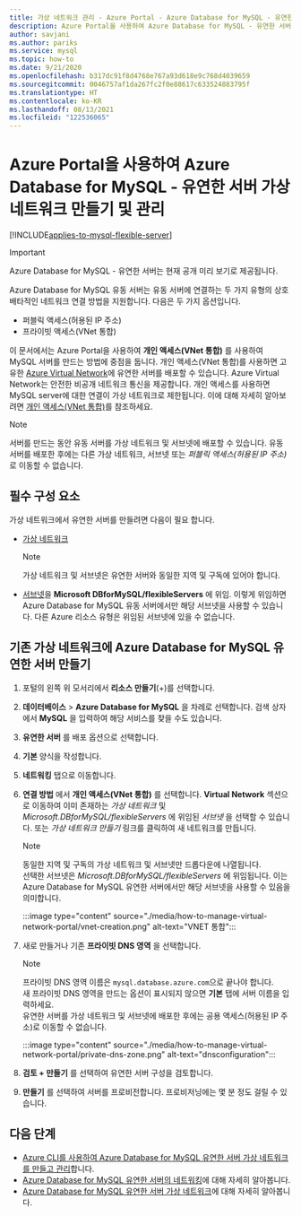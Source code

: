 ```yaml
---
title: 가상 네트워크 관리 - Azure Portal - Azure Database for MySQL - 유연한 서버
description: Azure Portal을 사용하여 Azure Database for MySQL - 유연한 서버 가상 네트워크 만들기 및 관리
author: savjani
ms.author: pariks
ms.service: mysql
ms.topic: how-to
ms.date: 9/21/2020
ms.openlocfilehash: b317dc91f8d4768e767a93d618e9c768d4039659
ms.sourcegitcommit: 0046757af1da267fc2f0e88617c633524883795f
ms.translationtype: HT
ms.contentlocale: ko-KR
ms.lasthandoff: 08/13/2021
ms.locfileid: "122536065"
---
```

# <a name="create-and-manage-virtual-networks-for-azure-database-for-mysql---flexible-server-using-the-azure-portal"></a>Azure Portal을 사용하여 Azure Database for MySQL - 유연한 서버 가상 네트워크 만들기 및 관리

[!INCLUDE[applies-to-mysql-flexible-server](../includes/applies-to-mysql-flexible-server.md)]

> [!IMPORTANT]
> Azure Database for MySQL - 유연한 서버는 현재 공개 미리 보기로 제공됩니다.

Azure Database for MySQL 유동 서버는 유동 서버에 연결하는 두 가지 유형의 상호 배타적인 네트워크 연결 방법을 지원합니다. 다음은 두 가지 옵션입니다.

- 퍼블릭 액세스(허용된 IP 주소)
- 프라이빗 액세스(VNet 통합)

이 문서에서는 Azure Portal을 사용하여 **개인 액세스(VNet 통합)** 를 사용하여 MySQL 서버를 만드는 방법에 중점을 둡니다. 개인 액세스(VNet 통합)를 사용하면 고유한 [Azure Virtual Network](../../virtual-network/virtual-networks-overview.md)에 유연한 서버를 배포할 수 있습니다. Azure Virtual Network는 안전한 비공개 네트워크 통신을 제공합니다. 개인 액세스를 사용하면 MySQL server에 대한 연결이 가상 네트워크로 제한됩니다. 이에 대해 자세히 알아보려면 [개인 액세스(VNet 통합)](./concepts-networking-vnet.md#private-access-vnet-integration)를 참조하세요.

>[!Note]
>서버를 만드는 동안 유동 서버를 가상 네트워크 및 서브넷에 배포할 수 있습니다. 유동 서버를 배포한 후에는 다른 가상 네트워크, 서브넷 또는 *퍼블릭 액세스(허용된 IP 주소)* 로 이동할 수 없습니다.

## <a name="prerequisites"></a>필수 구성 요소

가상 네트워크에서 유연한 서버를 만들려면 다음이 필요 합니다.

- [가상 네트워크](../../virtual-network/quick-create-portal.md#create-a-virtual-network)
    > [!Note]
    > 가상 네트워크 및 서브넷은 유연한 서버와 동일한 지역 및 구독에 있어야 합니다.

- [서브넷](../../virtual-network/manage-subnet-delegation.md#delegate-a-subnet-to-an-azure-service)을 **Microsoft DBforMySQL/flexibleServers** 에 위임. 이렇게 위임하면 Azure Database for MySQL 유동 서버에서만 해당 서브넷을 사용할 수 있습니다. 다른 Azure 리소스 유형은 위임된 서브넷에 있을 수 없습니다.

## <a name="create-azure-database-for-mysql-flexible-server-in-an-already-existing-virtual-network"></a>기존 가상 네트워크에 Azure Database for MySQL 유연한 서버 만들기

1. 포털의 왼쪽 위 모서리에서 **리소스 만들기**(+)를 선택합니다.
2. **데이터베이스** > **Azure Database for MySQL** 을 차례로 선택합니다. 검색 상자에서 **MySQL** 을 입력하여 해당 서비스를 찾을 수도 있습니다.
3. **유연한 서버** 를 배포 옵션으로 선택합니다.
4. **기본** 양식을 작성합니다.
5. **네트워킹** 탭으로 이동합니다.
6. **연결 방법** 에서 **개인 액세스(VNet 통합)** 를 선택합니다. **Virtual Network** 섹션으로 이동하여 이미 존재하는 *가상 네트워크* 및 *Microsoft.DBforMySQL/flexibleServers* 에 위임된 *서브넷* 을 선택할 수 있습니다. 또는 *가상 네트워크 만들기* 링크를 클릭하여 새 네트워크를 만듭니다.
    > [!Note]
    > 동일한 지역 및 구독의 가상 네트워크 및 서브넷만 드롭다운에 나열됩니다. </br>
    > 선택한 서브넷은 *Microsoft.DBforMySQL/flexibleServers* 에 위임됩니다. 이는 Azure Database for MySQL 유연한 서버에서만 해당 서브넷을 사용할 수 있음을 의미합니다.</br>

    :::image type="content" source="./media/how-to-manage-virtual-network-portal/vnet-creation.png" alt-text="VNET 통합":::

7. 새로 만들거나 기존 **프라이빗 DNS 영역** 을 선택합니다.
    > [!NOTE]
    > 프라이빗 DNS 영역 이름은 `mysql.database.azure.com`으로 끝나야 합니다. </br>
    > 새 프라이빗 DNS 영역을 만드는 옵션이 표시되지 않으면 **기본** 탭에 서버 이름을 입력하세요.</br>
    > 유연한 서버를 가상 네트워크 및 서브넷에 배포한 후에는 공용 액세스(허용된 IP 주소)로 이동할 수 없습니다.</br>

    :::image type="content" source="./media/how-to-manage-virtual-network-portal/private-dns-zone.png" alt-text="dnsconfiguration":::
8. **검토 + 만들기** 를 선택하여 유연한 서버 구성을 검토합니다.
9. **만들기** 를 선택하여 서버를 프로비전합니다. 프로비저닝에는 몇 분 정도 걸릴 수 있습니다.

## <a name="next-steps"></a>다음 단계

- [Azure CLI를 사용하여 Azure Database for MySQL 유연한 서버 가상 네트워크를 만들고 관리](./how-to-manage-virtual-network-cli.md)합니다.
- [Azure Database for MySQL 유연한 서버의 네트워킹](./concepts-networking.md)에 대해 자세히 알아봅니다.
- [Azure Database for MySQL 유연한 서버 가상 네트워크](./concepts-networking-vnet.md#private-access-vnet-integration)에 대해 자세히 알아봅니다.
